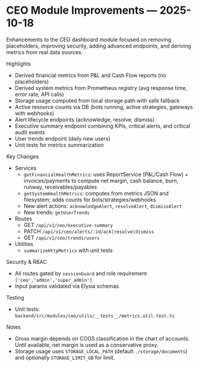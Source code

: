 # CEO Module Improvements — 2025-10-18

Enhancements to the CEO dashboard module focused on removing placeholders, improving security, adding advanced endpoints, and deriving metrics from real data sources.

Highlights
- Derived financial metrics from P&L and Cash Flow reports (no placeholders)
- Derived system metrics from Prometheus registry (avg response time, error rate, API calls)
- Storage usage computed from local storage path with safe fallback
- Active resource counts via DB (bots running, active strategies, gateways with webhooks)
- Alert lifecycle endpoints (acknowledge, resolve, dismiss)
- Executive summary endpoint combining KPIs, critical alerts, and critical audit events
- User trends endpoint (daily new users)
- Unit tests for metrics summarization

Key Changes
- Services
  - `getFinancialHealthMetrics`: uses ReportService (P&L/Cash Flow) + invoices/payments to compute net margin, cash balance, burn, runway, receivables/payables
  - `getSystemHealthMetrics`: computes from metrics JSON and filesystem; adds counts for bots/strategies/webhooks
  - New alert actions: `acknowledgeAlert`, `resolveAlert`, `dismissAlert`
  - New trends: `getUserTrends`
- Routes
  - GET `/api/v1/ceo/executive-summary`
  - PATCH `/api/v1/ceo/alerts/:id/ack|resolve|dismiss`
  - GET `/api/v1/ceo/trends/users`
- Utilities
  - `summarizeHttpMetrics` with unit tests

Security & RBAC
- All routes gated by `sessionGuard` and role requirement `['ceo','admin','super_admin']`
- Input params validated via Elysia schemas

Testing
- Unit tests: `backend/src/modules/ceo/utils/__tests__/metrics.util.test.ts`

Notes
- Gross margin depends on COGS classification in the chart of accounts. Until available, net margin is used as a conservative proxy.
- Storage usage uses `STORAGE_LOCAL_PATH` (default `./storage/documents`) and optionally `STORAGE_LIMIT_GB` for limit.
